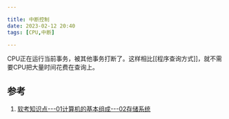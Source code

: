 ```yaml
---

title: 中断控制
date: 2023-02-12 20:40
tags: [CPU,中断]

---
```


CPU正在运行当前事务，被其他事务打断了。这样相比[[程序查询方式]]，就不需要CPU把大量时间花费在查询上。

## 参考
1. [软考知识点---01计算机的基本组成---02存储系统](https://betheme.net/dashuju/21916.html?action=onClick)